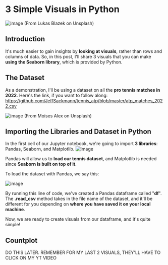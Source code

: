 # 3 Simple Visuals in Python
![image](https://github.com/dylans0ng/dylans0ng.github.io/assets/112503726/8e1ab7ee-7da3-4901-9a86-fc5d11d12f82)
(From Lukas Blazek on Unsplash)

## Introduction
It's much easier to gain insights by **looking at visuals**, rather than rows and columns of data. So, in this post, I'll share 3 visuals that you can make **using the Seaborn library**, which is provided by Python. 

## The Dataset 
As a demonstration, I'll be using a dataset on all the **pro tennis matches in 2022**. Here's the link, if you want to follow along: https://github.com/JeffSackmann/tennis_atp/blob/master/atp_matches_2022.csv 

![image](https://github.com/dylans0ng/dylans0ng.github.io/assets/112503726/999e90a0-295b-46d5-9c25-b0451534a876)
(From Moises Alex on Unsplash)

## Importing the Libraries and Dataset in Python
In the first cell of our Jupyter notebook, we're going to import **3 libraries**: Pandas, Seaborn, and Matplotlib.
![image](https://github.com/dylans0ng/dylans0ng.github.io/assets/112503726/f05c105d-5544-4e33-84d6-fcbc95210ca5)

Pandas will allow us to **load our tennis dataset**, and Matplotlib is needed since **Seaborn is built on top of it**. 

To load the dataset with Pandas, we say this:

![image](https://github.com/dylans0ng/dylans0ng.github.io/assets/112503726/9b6655b1-e929-4a51-be84-c2df00e15788)

By running this line of code, we've created a Pandas dataframe called "**df**". The **.read_csv** method takes in the file name of the dataset, and it'll be different for you depending on **where you have saved it on your local machine**. 

Now, we are ready to create visuals from our dataframe, and it's quite simple! 

## Countplot 
DO THIS LATER. REMEMBER FOR MY LAST 2 VISUALS, THEY'LL HAVE TO CLICK ON MY YT VIDEO
